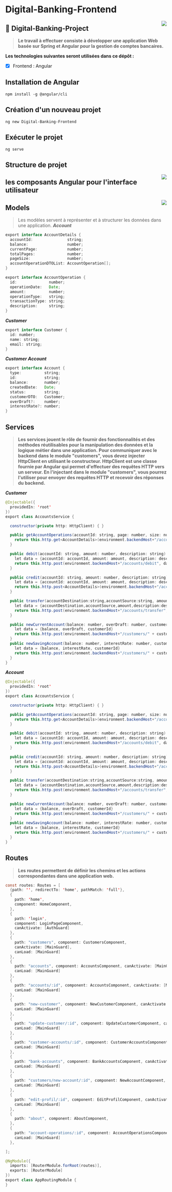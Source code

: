 # Digital-Banking-Frontend

<img src="https://github.com/Akasmiou-ouassima/Digital-Banking-Project/blob/main/Les%20images/icon.png" align="right" />

 ## 🔗  Digital-Banking-Project


>**Le travail à effectuer consiste à développer une application Web basée sur Spring et Angular pour la gestion de comptes bancaires.**
 
 **Les technologies suivantes seront utilisées dans ce dépôt :**
- [x] Frontend : Angular

## Installation de Angular
``` 
npm install -g @angular/cli
```

## Création d'un nouveau projet
``` 
ng new Digital-Banking-Frontend
```
## Exécuter le projet
```
ng serve
```
## Structure de projet

<img src="structure.jpg" align="right" />

##  les composants Angular pour l'interface utilisateur
<img src="composants.jpg" align="right" />

## Models 

>Les modèles servent à représenter et à structurer les données dans une application.
_**Account**_
```java
export interface AccountDetails {
  accountId:               string;
  balance:                 number;
  currentPage:             number;
  totalPages:              number;
  pageSize:                number;
  accountOperationDTOList: AccountOperation[];
}

export interface AccountOperation {
  id:              number;
  operationDate:   Date;
  amount:          number;
  operationType:   string;
  transactionType: string;
  description:     string;
}
```
_**Customer**_
```java
export interface Customer {
  id: number;
  name: string;
  email: string;
}
```
_**Customer Account**_
```java
export interface Account {
  type:          string;
  id:            string;
  balance:       number;
  createdDate:   Date;
  status:        string;
  customerDTO:   Customer;
  overDraft?:    number;
  interestRate?: number;
}
```
## Services 
>**Les services jouent le rôle de fournir des fonctionnalités et des méthodes réutilisables pour la manipulation des données et la logique métier dans une application.**
>**Pour communiquer avec le backend dans le module "customers", vous devez injecter HttpClient en utilisant le constructeur. HttpClient est une classe fournie par Angular qui permet d'effectuer des requêtes HTTP vers un serveur. 
>En l'injectant dans le module "customers", vous pourrez l'utiliser pour envoyer des requêtes HTTP et recevoir des réponses du backend.**

_**Customer**_

```java
@Injectable({
  providedIn: 'root'
})
export class AccountsService {

  constructor(private http: HttpClient) { }

  public getAccountOperations(accountId: string, page: number, size: number): Observable<AccountDetails> {
    return this.http.get<AccountDetails>(environment.backendHost+"/accounts/" + accountId + "/pageOperations?page=" + page + "&size=" + size);
  }

  public debit(accountId: string, amount: number, description: string) {
    let data = {accountId: accountId, amount: amount, description: description}
    return this.http.post(environment.backendHost+"/accounts/debit", data);
  }

  public credit(accountId: string, amount: number, description: string) {
    let data = {accountId: accountId, amount: amount, description: description}
    return this.http.post<AccountDetails>(environment.backendHost+"/accounts/credit", data);
  }

  public transfer(accountDestination:string,accountSource:string, amount: number, description: string) {
    let data = {accountDestination,accountSource,amount,description:description}
    return this.http.post(environment.backendHost+"/accounts/transfer", data);
  }

  public newCurrentAccount(balance: number, overDraft: number, customerId: number) {
    let data = {balance, overDraft, customerId}
    return this.http.post(environment.backendHost+"/customers/" + customerId +"/current-accounts?overDraft=" + overDraft + "&initialBalance=" + balance , data);
  }
  public newSavingAccount(balance: number, interestRate: number, customerId: number) {
    let data = {balance, interestRate, customerId}
    return this.http.post(environment.backendHost+"/customers/" + customerId +"/saving-accounts?interestRate=" + interestRate + "&initialBalance=" + balance , data);
  }
}
```
_**Account**_

```java
@Injectable({
  providedIn: 'root'
})
export class AccountsService {

  constructor(private http: HttpClient) { }

  public getAccountOperations(accountId: string, page: number, size: number): Observable<AccountDetails> {
    return this.http.get<AccountDetails>(environment.backendHost+"/accounts/" + accountId + "/pageOperations?page=" + page + "&size=" + size);
  }

  public debit(accountId: string, amount: number, description: string) {
    let data = {accountId: accountId, amount: amount, description: description}
    return this.http.post(environment.backendHost+"/accounts/debit", data);
  }

  public credit(accountId: string, amount: number, description: string) {
    let data = {accountId: accountId, amount: amount, description: description}
    return this.http.post<AccountDetails>(environment.backendHost+"/accounts/credit", data);
  }

  public transfer(accountDestination:string,accountSource:string, amount: number, description: string) {
    let data = {accountDestination,accountSource,amount,description:description}
    return this.http.post(environment.backendHost+"/accounts/transfer", data);
  }

  public newCurrentAccount(balance: number, overDraft: number, customerId: number) {
    let data = {balance, overDraft, customerId}
    return this.http.post(environment.backendHost+"/customers/" + customerId +"/current-accounts?overDraft=" + overDraft + "&initialBalance=" + balance , data);
  }
  public newSavingAccount(balance: number, interestRate: number, customerId: number) {
    let data = {balance, interestRate, customerId}
    return this.http.post(environment.backendHost+"/customers/" + customerId +"/saving-accounts?interestRate=" + interestRate + "&initialBalance=" + balance , data);
  }
}
```
## Routes
>**Les routes permettent de définir les chemins et les actions correspondantes dans une application web.**

```java
const routes: Routes = [
  {path: '', redirectTo: 'home', pathMatch: 'full'},
  {
    path: 'home',
    component: HomeComponent,
  },
  {
    path: 'login',
    component: LoginPageComponent,
    canActivate: [AuthGuard]
  },
  {
    path: "customers", component: CustomersComponent,
    canActivate: [MainGuard],
    canLoad: [MainGuard]
  },
  {
    path: "accounts", component: AccountsComponent, canActivate: [MainGuard],
    canLoad: [MainGuard]
  },
  {
    path: "accounts/:id", component: AccountsComponent, canActivate: [MainGuard],
    canLoad: [MainGuard]
  },
  {
    path: "new-customer", component: NewCustomerComponent, canActivate: [MainGuard],
    canLoad: [MainGuard]
  },
  {
    path: "update-customer/:id", component: UpdateCustomerComponent, canActivate: [MainGuard],
    canLoad: [MainGuard]
  },
  {
    path: "customer-accounts/:id", component: CustomerAccountsComponent, canActivate: [MainGuard],
    canLoad: [MainGuard]
  },
  {
    path: "bank-accounts", component: BankAccountsComponent, canActivate: [MainGuard],
    canLoad: [MainGuard]
  },
  {
    path: "customers/new-account/:id", component: NewAccountComponent, canActivate: [MainGuard],
    canLoad: [MainGuard]
  },
  {
    path: "edit-profil/:id", component: EditProfilComponent, canActivate: [MainGuard],
    canLoad: [MainGuard]
  },
  {
    path: "about", component: AboutComponent,
  },
  {
    path: "account-operations/:id", component: AccountOperationsComponent,canActivate: [MainGuard],
    canLoad: [MainGuard]
  },

];

@NgModule({
  imports: [RouterModule.forRoot(routes)],
  exports: [RouterModule]
})
export class AppRoutingModule {
}
```
